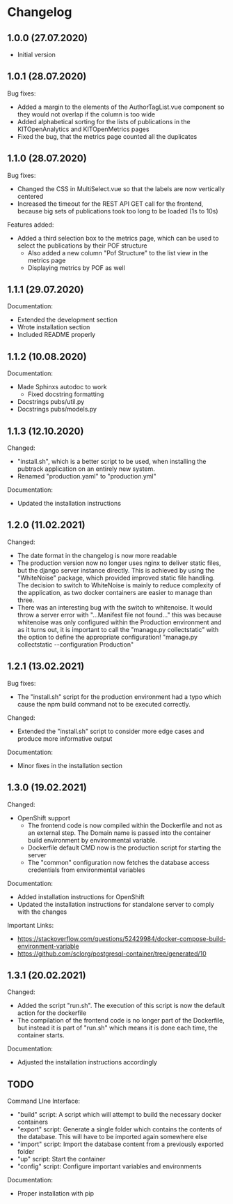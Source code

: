 # Changelog

## 1.0.0 (27.07.2020)

- Initial version

## 1.0.1 (28.07.2020)

Bug fixes: 

- Added a margin to the elements of the AuthorTagList.vue component so they would not overlap if the column is too wide
- Added alphabetical sorting for the lists of publications in the KITOpenAnalytics and KITOpenMetrics pages
- Fixed the bug, that the metrics page counted all the duplicates

## 1.1.0 (28.07.2020)

Bug fixes:

- Changed the CSS in MultiSelect.vue so that the labels are now vertically centered
- Increased the timeout for the REST API GET call for the frontend, because big sets of publications took too long to 
be loaded (1s to 10s)

Features added:

- Added a third selection box to the metrics page, which can be used to select the publications by their POF structure
    - Also added a new column "Pof Structure" to the list view in the metrics page
    - Displaying metrics by POF as well
    
## 1.1.1 (29.07.2020)

Documentation:

- Extended the development section
- Wrote installation section
- Included README properly

## 1.1.2 (10.08.2020)

Documentation:

- Made Sphinxs autodoc to work
    - Fixed docstring formatting
- Docstrings pubs/util.py
- Docstrings pubs/models.py

## 1.1.3 (12.10.2020)

Changed:

- "install.sh", which is a better script to be used, when installing the 
pubtrack application on an entirely new system.
- Renamed "production.yaml" to "production.yml"

Documentation:

- Updated the installation instructions

## 1.2.0 (11.02.2021)

Changed:

- The date format in the changelog is now more readable
- The production version now no longer uses nginx to deliver static files, but the 
  django server instance directly. This is achieved by using the "WhiteNoise" package, 
  which provided improved static file handling. The decision to switch to WhiteNoise is 
  mainly to reduce complexity of the application, as two docker containers are easier to 
  manage than three.
- There was an interesting bug with the switch to whitenoise. It would throw a server error
  with "...Manifest file not found..." this was because whitenoise was only configured within the 
  Production environment and as it turns out, it is important to call the "manage.py collectstatic" 
  with the option to define the appropriate configuration! "manage.py collectstatic --configuration Production"

## 1.2.1 (13.02.2021)

Bug fixes:

- The "install.sh" script for the production environment had a typo which cause the npm build command 
  not to be executed correctly.
  
Changed:

- Extended the "install.sh" script to consider more edge cases and produce more 
  informative output
  
Documentation:

- Minor fixes in the installation section

## 1.3.0 (19.02.2021)

Changed:

- OpenShift support
    - The frontend code is now compiled within the Dockerfile and not as an external step. The Domain name is passed 
      into the container build environment by environmental variable.
    - Dockerfile default CMD now is the production script for starting the server
    - The "common" configuration now fetches the database access credentials from environmental variables

Documentation: 

- Added installation instructions for OpenShift
- Updated the installation instructions for standalone server to comply with the changes

Important Links:

- https://stackoverflow.com/questions/52429984/docker-compose-build-environment-variable 
- https://github.com/sclorg/postgresql-container/tree/generated/10

## 1.3.1 (20.02.2021)

Changed:

- Added the script "run.sh". The execution of this script is now the default action for the dockerfile
- The compilation of the frontend code is no longer part of the Dockerfile, but instead it is part of "run.sh"
  which means it is done each time, the container starts.
  
Documentation:

- Adjusted the installation instructions accordingly

## TODO

Command LIne Interface:

- "build" script: A script which will attempt to build the necessary docker containers
- "export" script: Generate a single folder which contains the contents of the database. This
  will have to be imported again somewhere else
- "import" script: Import the database content from a previously exported folder
- "up" script: Start the container
- "config" script: Configure important variables and environments

Documentation:

- Proper installation with pip